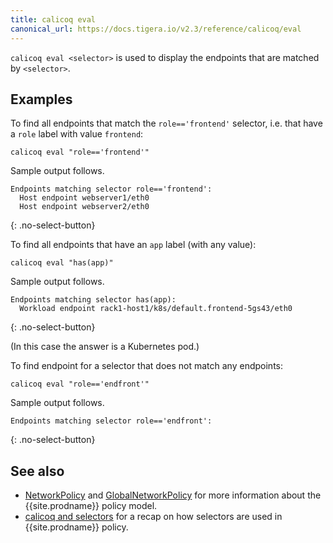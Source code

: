 ```yaml
---
title: calicoq eval
canonical_url: https://docs.tigera.io/v2.3/reference/calicoq/eval
---
```


`calicoq eval <selector>` is used to display the endpoints that are matched by
`<selector>`.

## Examples

To find all endpoints that match the `role=='frontend'` selector, i.e. that
have a `role` label with value `frontend`:

```
calicoq eval "role=='frontend'"
```

Sample output follows.

```
Endpoints matching selector role=='frontend':
  Host endpoint webserver1/eth0
  Host endpoint webserver2/eth0
```
{: .no-select-button}

To find all endpoints that have an `app` label (with any value):

```
calicoq eval "has(app)"
```

Sample output follows.

```
Endpoints matching selector has(app):
  Workload endpoint rack1-host1/k8s/default.frontend-5gs43/eth0
```
{: .no-select-button}

(In this case the answer is a Kubernetes pod.)

To find endpoint for a selector that does not match any endpoints:
```
calicoq eval "role=='endfront'"
```

Sample output follows.

```
Endpoints matching selector role=='endfront':
```
{: .no-select-button}

## See also

-  [NetworkPolicy]({{site.baseurl}}/{{page.version}}/reference/calicoctl/resources/networkpolicy) and
   [GlobalNetworkPolicy]({{site.baseurl}}/{{page.version}}/reference/calicoctl/resources/globalnetworkpolicy)
   for more information about the {{site.prodname}} policy model.
-  [calicoq and selectors]({{site.baseurl}}/{{page.version}}/reference/calicoq/selectors) for
   a recap on how selectors are used in {{site.prodname}} policy.
